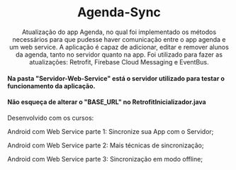 <h1 align="center">Agenda-Sync</h1>

<p align="center">Atualização do app Agenda, no qual foi implementado os métodos necessários para que pudesse haver comunicação entre o app agenda e um  web service. A aplicação é capaz de adicionar, editar e remover alunos da agenda, tanto no servidor quanto na app. Foi utilizado para fazer as atualizações: Retrofit, Firebase Cloud Messaging e EventBus. </p>

<h4>Na pasta "Servidor-Web-Service" está o servidor utilizado para testar o funcionamento da aplicação.</h4>

<h4>Não esqueça de alterar o "BASE_URL" no RetrofitInicializador.java</h4>

Desenvolvido com os cursos: 

Android com Web Service parte 1: Sincronize sua App com o Servidor;

Android com Web Service parte 2: Mais técnicas de sincronização;

Android com Web Service parte 3: Sincronização em modo offline;
